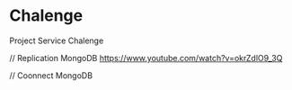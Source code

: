 # Chalenge

Project Service Chalenge


// Replication MongoDB
https://www.youtube.com/watch?v=okrZdlO9_3Q

// Coonnect MongoDB
